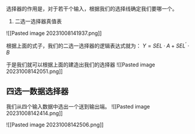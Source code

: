 选择器的作用是，对于若干个输入，根据我们的选择线确定我们要哪一个。
1. 二选一选择器真值表

![[Pasted image 20231008141937.png]]

根据上面的式子，我们的二选一选择器的逻辑表达式就为：
$Y=SEL·A+SEL^{'}·B$

于是我们就可以根据上面的建造出我们的选择器
![[Pasted image 20231008142051.png]]


## 四选一数据选择器
我们从四个输入数据中选出一个送到输出端。
![[Pasted image 20231008142414.png]]

![[Pasted image 20231008142506.png]]